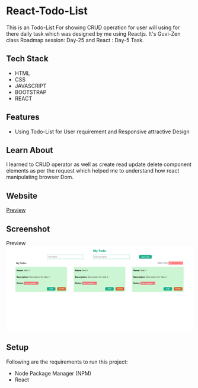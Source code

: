 # React-Todo-List
<p>This is an Todo-List For showing CRUD operation for user will using for there daily task which was designed by me using Reactjs. It's Guvi-Zen class Roadmap session: Day-25 and React : Day-5 Task.</p>

## Tech Stack
<ul>
  <li>HTML</li>
  <li>CSS</li>
  <li>JAVASCRIPT</li>
  <li>BOOTSTRAP</li>
  <li>REACT</li>
</ul>

## Features
<ul>
  <li>Using Todo-List for User requirement and Responsive attractive Design</li>
</ul>

## Learn About
<p>I learned to CRUD operator as well as create read update delete component elements as per the request which helped me to understand how react manipulating browser Dom.</p>



## Website
<a href="https://fsd-react-todo-list.netlify.app/" target="_blank">Preview</a>

## Screenshot
Preview<img src="https://github.com/shaikabdulcader/react-todo-list/blob/main/public/Screenshot%202024-01-26%20200743.png">

## Setup
<p>Following are the requirements to run this project:</p>
<ul>
  <li>Node Package Manager (NPM)</li>
  <li>React</li>
</ul>
